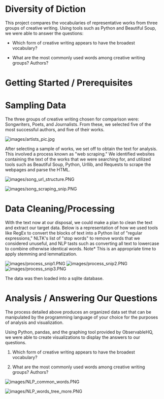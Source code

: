 # Diversity of Diction

This project compares the vocabularies of representative works from three groups of creative writing.  Using tools such as Python and Beautiful Soup, we were able to answer the questions:

* Which form of creative writing appears to have the broadest vocabulary?

* What are the most commonly used words among creative writing groups?  Authors?

# Getting Started / Prerequisites

# Sampling Data

The three groups of creative writing chosen for comparison were: Songwriters, Poets, and Journalists.  From these, we selected five of the most successful authors, and five of their works.


![images/artists_pic.jpg](images/artists_pic.jpg)


After selecting a sample of works, we set off to obtain the text for analysis.  This involved a process known as "web scraping."  We identified websites containing the text of the works that we were searching for, and utilized tools such as Beautiful Soup, Python, Urllib, and Requests to scrape the webpages and parse the HTML.


![images/song_url_structure.PNG](images/song_url_structure.PNG)

![images/song_scraping_snip.PNG](images/song_scraping_snip.PNG)


# Data Cleaning/Processing

With the text now at our disposal, we could make a plan to clean the text and extract our target data.  Below is a representation of how we used tools like RegEx to convert the blocks of text into a Python list of "regular expressions," NLTK's list of "stop words" to remove words that we considered unuseful, and NLP tasts such as converting all text to lowercase to combine otherwise identical words.  Note* This is an appropriate time to apply stemming and lemmatization.

![images/process_snip1.PNG](images/process_snip1.PNG)
![images/process_snip2.PNG](images/process_snip2.PNG)
![images/process_snip3.PNG](images/process_snip3.PNG)

The data was then loaded into a sqlite database.

# Analysis / Answering Our Questions

The process detailed above produces an organized data set that can be manipulated by the programming language of your choice for the purposes of analysis and visualization.

Using Python, pandas, and the graphing tool provided by ObservableHQ, we were able to create visualizations to display the answers to our questions.

1) Which form of creative writing appears to have the broadest vocabulary?

2) What are the most commonly used words among creative writing groups?  Authors?

![images/NLP_common_words.PNG](images/NLP_common_words.PNG)

![images/NLP_words_tree_more.PNG](images/NLP_words_tree_more.PNG)